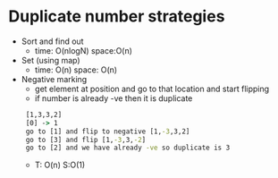 # Duplicate number strategies
 * Sort and find out
   * time: O(nlogN) space:O(n)
 * Set (using map)
   * time: O(n)  space: O(n)
 * Negative marking
   * get element at position and go to that location and start flipping
   * if number is already -ve then it is duplicate
   ```cmd
    [1,3,3,2]
    [0] -> 1
    go to [1] and flip to negative [1,-3,3,2]
    go to [3] and flip [1,-3,3,-2]
    go to [2] and we have already -ve so duplicate is 3
   ```
   * T: O(n) S:O(1)
